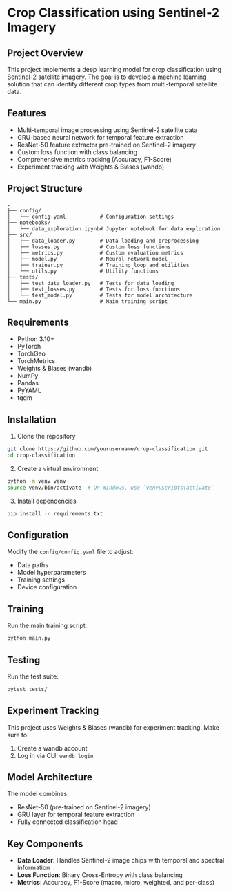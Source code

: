 # Crop Classification using Sentinel-2 Imagery

## Project Overview

This project implements a deep learning model for crop classification using Sentinel-2 satellite imagery. The goal is to develop a machine learning solution that can identify different crop types from multi-temporal satellite data.

## Features

- Multi-temporal image processing using Sentinel-2 satellite data
- GRU-based neural network for temporal feature extraction
- ResNet-50 feature extractor pre-trained on Sentinel-2 imagery
- Custom loss function with class balancing
- Comprehensive metrics tracking (Accuracy, F1-Score)
- Experiment tracking with Weights & Biases (wandb)

## Project Structure

```
.
├── config/
│   └── config.yaml           # Configuration settings
├── notebooks/
│   └── data_exploration.ipynb# Jupyter notebook for data exploration
├── src/
│   ├── data_loader.py        # Data loading and preprocessing
│   ├── losses.py             # Custom loss functions
│   ├── metrics.py            # Custom evaluation metrics
│   ├── model.py              # Neural network model
│   ├── trainer.py            # Training loop and utilities
│   └── utils.py              # Utility functions
├── tests/
│   ├── test_data_loader.py   # Tests for data loading
│   ├── test_losses.py        # Tests for loss functions
│   └── test_model.py         # Tests for model architecture
└── main.py                   # Main training script
```

## Requirements

- Python 3.10+
- PyTorch
- TorchGeo
- TorchMetrics
- Weights & Biases (wandb)
- NumPy
- Pandas
- PyYAML
- tqdm

## Installation

1. Clone the repository
```bash
git clone https://github.com/yourusername/crop-classification.git
cd crop-classification
```

2. Create a virtual environment
```bash
python -m venv venv
source venv/bin/activate  # On Windows, use `venv\Scripts\activate`
```

3. Install dependencies
```bash
pip install -r requirements.txt
```

## Configuration

Modify the `config/config.yaml` file to adjust:
- Data paths
- Model hyperparameters
- Training settings
- Device configuration

## Training

Run the main training script:
```bash
python main.py
```

## Testing

Run the test suite:
```bash
pytest tests/
```

## Experiment Tracking

This project uses Weights & Biases (wandb) for experiment tracking. Make sure to:
1. Create a wandb account
2. Log in via CLI: `wandb login`

## Model Architecture

The model combines:
- ResNet-50 (pre-trained on Sentinel-2 imagery)
- GRU layer for temporal feature extraction
- Fully connected classification head

## Key Components

- **Data Loader**: Handles Sentinel-2 image chips with temporal and spectral information
- **Loss Function**: Binary Cross-Entropy with class balancing
- **Metrics**: Accuracy, F1-Score (macro, micro, weighted, and per-class)


